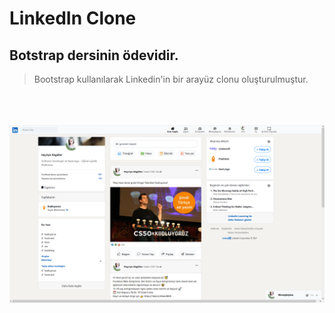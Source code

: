 # LinkedIn Clone
## Botstrap dersinin ödevidir.

>Bootstrap kullanılarak Linkedin'in bir arayüz clonu oluşturulmuştur. 

\
\
\
![](assets/end.png)